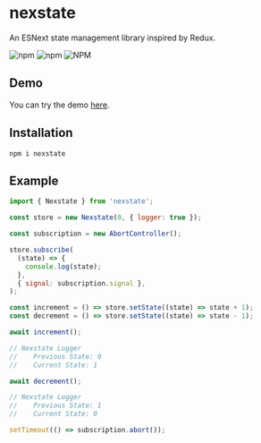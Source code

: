 # nexstate

An ESNext state management library inspired by Redux.

![npm](https://img.shields.io/npm/v/nexstate)
![npm](https://img.shields.io/npm/dw/nexstate)
![NPM](https://img.shields.io/npm/l/nexstate)

## Demo

You can try the demo [here](https://codepen.io/Hawmed/pen/PopmeOp).

## Installation

```
npm i nexstate
```

## Example

```js
import { Nexstate } from 'nexstate';

const store = new Nexstate(0, { logger: true });

const subscription = new AbortController();

store.subscribe(
  (state) => {
    console.log(state);
  },
  { signal: subscription.signal },
);

const increment = () => store.setState((state) => state + 1);
const decrement = () => store.setState((state) => state - 1);

await increment();

// Nexstate Logger
//    Previous State: 0
//    Current State: 1

await decrement();

// Nexstate Logger
//    Previous State: 1
//    Current State: 0

setTimeout(() => subscription.abort());
```
